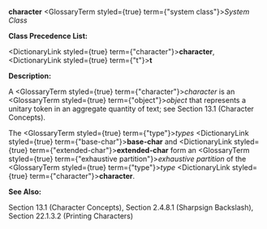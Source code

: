**character** <GlossaryTerm styled={true} term={"system class"}><i>System Class</i></GlossaryTerm> 



**Class Precedence List:** 



<DictionaryLink styled={true} term={"character"}><b>character</b></DictionaryLink>, <DictionaryLink styled={true} term={"t"}><b>t</b></DictionaryLink> 



**Description:** 



A <GlossaryTerm styled={true} term={"character"}><i>character</i></GlossaryTerm> is an <GlossaryTerm styled={true} term={"object"}><i>object</i></GlossaryTerm> that represents a unitary token in an aggregate quantity of text; see Section 13.1 (Character Concepts). 



The <GlossaryTerm styled={true} term={"type"}><i>types</i></GlossaryTerm> <DictionaryLink styled={true} term={"base-char"}><b>base-char</b></DictionaryLink> and <DictionaryLink styled={true} term={"extended-char"}><b>extended-char</b></DictionaryLink> form an <GlossaryTerm styled={true} term={"exhaustive partition"}><i>exhaustive partition</i></GlossaryTerm> of the <GlossaryTerm styled={true} term={"type"}><i>type</i></GlossaryTerm> <DictionaryLink styled={true} term={"character"}><b>character</b></DictionaryLink>. 



**See Also:** 



Section 13.1 (Character Concepts), Section 2.4.8.1 (Sharpsign Backslash), Section 22.1.3.2 (Printing Characters) 



